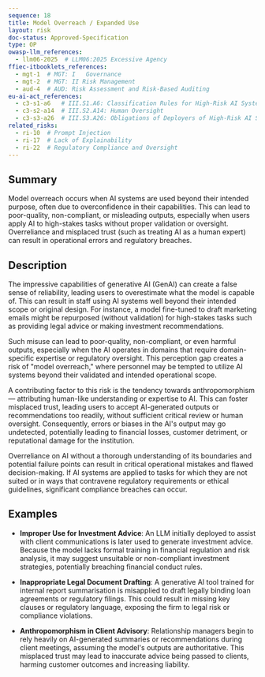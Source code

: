 ```yaml
---
sequence: 18
title: Model Overreach / Expanded Use
layout: risk
doc-status: Approved-Specification
type: OP
owasp-llm_references:
  - llm06-2025  # LLM06:2025 Excessive Agency
ffiec-itbooklets_references:
  - mgt-1  # MGT: I   Governance
  - mgt-2  # MGT: II Risk Management
  - aud-4  # AUD: Risk Assessment and Risk-Based Auditing
eu-ai-act_references:
  - c3-s1-a6   # III.S1.A6: Classification Rules for High-Risk AI Systems
  - c3-s2-a14  # III.S2.A14: Human Oversight
  - c3-s3-a26  # III.S3.A26: Obligations of Deployers of High-Risk AI Systems
related_risks:
  - ri-10  # Prompt Injection
  - ri-17  # Lack of Explainability
  - ri-22  # Regulatory Compliance and Oversight
---
```


## Summary

Model overreach occurs when AI systems are used beyond their intended purpose, often due to overconfidence in their capabilities. This can lead to poor-quality, non-compliant, or misleading outputs, especially when users apply AI to high-stakes tasks without proper validation or oversight. Overreliance and misplaced trust (such as treating AI as a human expert) can result in operational errors and regulatory breaches.

## Description

The impressive capabilities of generative AI (GenAI) can create a false sense of reliability, leading users to overestimate what the model is capable of. This can result in staff using AI systems well beyond their intended scope or original design. For instance, a model fine-tuned to draft marketing emails might be repurposed (without validation) for high-stakes tasks such as providing legal advice or making investment recommendations.

Such misuse can lead to poor-quality, non-compliant, or even harmful outputs, especially when the AI operates in domains that require domain-specific expertise or regulatory oversight. This perception gap creates a risk of "model overreach," where personnel may be tempted to utilize AI systems beyond their validated and intended operational scope.

A contributing factor to this risk is the tendency towards anthropomorphism — attributing human-like understanding or expertise to AI. This can foster misplaced trust, leading users to accept AI-generated outputs or recommendations too readily, without sufficient critical review or human oversight. Consequently, errors or biases in the AI's output may go undetected, potentially leading to financial losses, customer detriment, or reputational damage for the institution.

Overreliance on AI without a thorough understanding of its boundaries and potential failure points can result in critical operational mistakes and flawed decision-making. If AI systems are applied to tasks for which they are not suited or in ways that contravene regulatory requirements or ethical guidelines, significant compliance breaches can occur.

## Examples

* **Improper Use for Investment Advice**:
  An LLM initially deployed to assist with client communications is later used to generate investment advice. Because the model lacks formal training in financial regulation and risk analysis, it may suggest unsuitable or non-compliant investment strategies, potentially breaching financial conduct rules.

* **Inappropriate Legal Document Drafting**:
  A generative AI tool trained for internal report summarisation is misapplied to draft legally binding loan agreements or regulatory filings. This could result in missing key clauses or regulatory language, exposing the firm to legal risk or compliance violations.

* **Anthropomorphism in Client Advisory**:
  Relationship managers begin to rely heavily on AI-generated summaries or recommendations during client meetings, assuming the model's outputs are authoritative. This misplaced trust may lead to inaccurate advice being passed to clients, harming customer outcomes and increasing liability.

